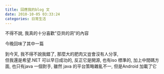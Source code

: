 ```yaml
---
title: 回應我的blog 文
date: 2010-10-05 03:33:24
categories: 日常生活
---
```


不得不說, 我真的十分喜歡"亞貝的洞"的內容

今晚回味了其中一篇



到今天, 我不得不說我錯了, 那麼大的肥肉又豈會沒有人分享,   
 但我還是希望.NET 可以早日成功的, 反正它是開源, 也有iso 標準的, 加上中間碼方面, 也只有java 一個對手, 雖然 java 的平台策略雜亂不一, 但是Android 加載了它